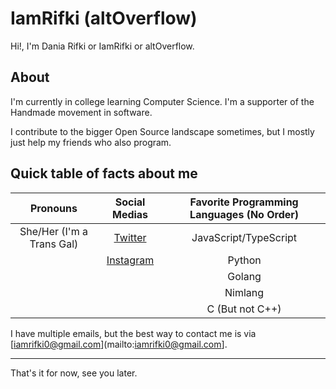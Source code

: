 # IamRifki (altOverflow)

Hi!, I'm Dania Rifki or IamRifki or altOverflow.

## About

I'm currently in college learning Computer Science. I'm a supporter of the Handmade movement in software.

I contribute to the bigger Open Source landscape sometimes, but I mostly just help my friends who also program.

## Quick table of facts about me

|         Pronouns          |                   Social Medias                    | Favorite Programming Languages (No Order) |
| :-----------------------: | :------------------------------------------------: | :---------------------------------------: |
| She/Her (I'm a Trans Gal) |     [Twitter](https://twitter.com/altOverflow)     |           JavaScript/TypeScript           |
|                           | [Instagram](https://www.instagram.com/daniaascii/) |                  Python                   |
|                           |                                                    |                  Golang                   |
|                           |                                                    |                  Nimlang                  |
|                           |                                                    |              C (But not C++)              |

I have multiple emails, but the best way to contact me is via [iamrifki0@gmail.com](mailto:iamrifki0@gmail.com].

---
That's it for now, see you later.
